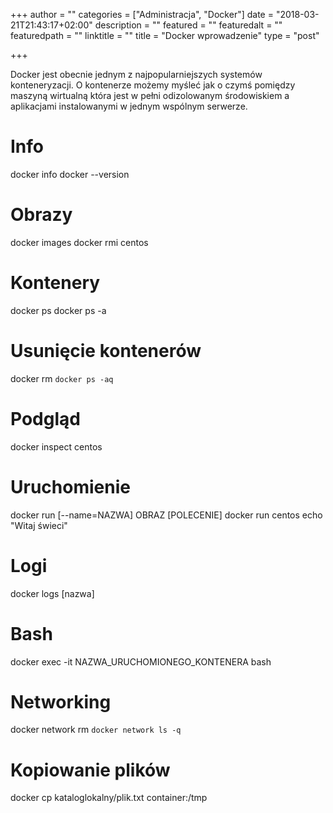 +++
author = ""
categories = ["Administracja", "Docker"]
date = "2018-03-21T21:43:17+02:00"
description = ""
featured = ""
featuredalt = ""
featuredpath = ""
linktitle = ""
title = "Docker wprowadzenie"
type = "post"

+++

Docker jest obecnie jednym z najpopularniejszych systemów konteneryzacji. O kontenerze możemy myśleć jak o czymś pomiędzy maszyną wirtualną która jest w pełni odizolowanym środowiskiem a aplikacjami instalowanymi w jednym wspólnym serwerze. 

# Info
docker info
docker --version

# Obrazy
docker images
docker rmi centos

# Kontenery
docker ps
docker ps -a

# Usunięcie kontenerów
docker rm `docker ps -aq`

# Podgląd
docker inspect centos

# Uruchomienie
docker run [--name=NAZWA] OBRAZ [POLECENIE]
docker run centos echo "Witaj świeci"

# Logi
docker logs [nazwa]

# Bash
docker exec -it NAZWA_URUCHOMIONEGO_KONTENERA bash

# Networking
docker network rm `docker network ls -q`

# Kopiowanie plików

docker cp kataloglokalny/plik.txt container:/tmp